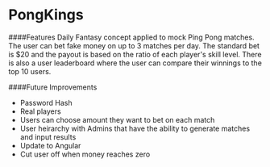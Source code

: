# PongKings

####Features
Daily Fantasy concept applied to mock Ping Pong matches.  The user can bet fake money on up to 3 matches per day.  The 
standard bet is $20 and the payout is based on the ratio of each player's skill level.  There is also a user leaderboard
where the user can compare their winnings to the top 10 users.

####Future Improvements
* Password Hash
* Real players
* Users can choose amount they want to bet on each match
* User heirarchy with Admins that have the ability to generate matches and input results
* Update to Angular
* Cut user off when money reaches zero
